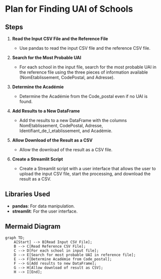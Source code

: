 # Plan for Finding UAI of Schools

## Steps

1. **Read the Input CSV File and the Reference File**
   - Use pandas to read the input CSV file and the reference CSV file.

2. **Search for the Most Probable UAI**
   - For each school in the input file, search for the most probable UAI in the reference file using the three pieces of information available (NomEtablissement, CodePostal, and Adresse).

3. **Determine the Académie**
   - Determine the Académie from the Code_postal even if no UAI is found.

4. **Add Results to a New DataFrame**
   - Add the results to a new DataFrame with the columns NomEtablissement, CodePostal, Adresse, Identifiant_de_l_etablissement, and Académie.

5. **Allow Download of the Result as a CSV**
   - Allow the download of the result as a CSV file.

6. **Create a Streamlit Script**
   - Create a Streamlit script with a user interface that allows the user to upload the input CSV file, start the processing, and download the result as a CSV.

## Libraries Used

- **pandas**: For data manipulation.
- **streamlit**: For the user interface.

## Mermaid Diagram

```mermaid
graph TD;
    A[Start] --> B[Read Input CSV File];
    B --> C[Read Reference CSV File];
    C --> D[For each school in input file];
    D --> E[Search for most probable UAI in reference file];
    E --> F[Determine Académie from Code_postal];
    F --> G[Add results to new DataFrame];
    G --> H[Allow download of result as CSV];
    H --> I[End];